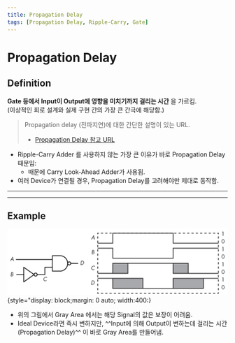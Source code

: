 ```yaml
---
title: Propagation Delay
tags: [Propagation Delay, Ripple-Carry, Gate]
---
```


# Propagation Delay

## Definition

**Gate 등에서 Input이 Output에 영향을 미치기까지 걸리는 시간** 을 가르킴.  
(이상적인 회로 설계와 실제 구현 간의 가장 큰 간극에 해당함.)

> Propagation delay (전파지연)에 대한 간단한 설명이 있는 URL.
>   
> * [Propagation Delay 참고 URL](https://dsaint31.tistory.com/409)

* Ripple-Carry Adder 를 사용하지 않는 가장 큰 이유가 바로 Propagation Delay 때문임: 
    * 때문에 Carry Look-Ahead Adder가 사용됨.
* 여러 Device가 연결될 경우, Propagation Delay를 고려해야만 제대로 동작함.

---

---

## Example

![propagation_delay_ex](imgs/propagation_delay_example.png){style="display: block;margin: 0 auto; width:400:}

* 위의 그림에서 Gray Area 에서는 해당 Signal의 값은 보장이 어려움.
* Ideal Device라면 즉시 변하지만, ^^Input에 의해 Output이 변하는데 걸리는 시간(Propagation Delay)^^ 이 바로 Gray Area를 만들어냄.
 